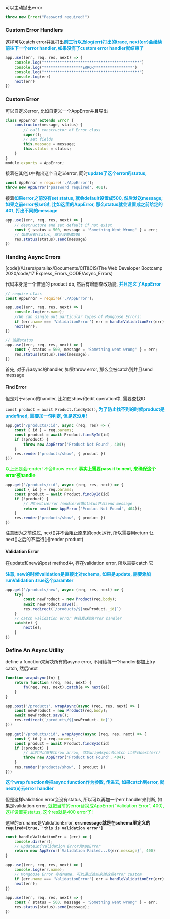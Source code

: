 可以主动抛出error

```javascript
throw new Error("Password required!")
```

### Custom Error Handlers

这样可以catch error并且打出<font color = grape>**前三行以及log(err)打出的trace, next(err)会继续前往下一个error handler, 如果没有了custom error handler就结束了**</font>

```javascript
app.use((err, req, res, next) => {
    console.log("******************************************")
    console.log("*****************ERROR*****************")
    console.log("******************************************")
    console.log(err)
    next(err)
})
```



### Custom Error

可以自定义error, 比如自定义一个AppError并且导出

```javascript
class AppError extends Error {
    constructor(message, status) {
        // call constructor of Error class
        super();
        // set fields
        this.message = message;
        this.status = status;
    }
}
module.exports = AppError;
```

接着在其他js中抛出这个自定义error, 同时<font color = grape>**update了这个error的status,**</font>

```javascript
const AppError = require('./AppError');
throw new AppError('password required', 401);
```



接着<font color = grape>**如果error之前没有set status, 就会default设置成500, 然后发送message; 如果之前error被set过, 比如这里的AppError, 那么status就会设置成之前给定的401, 打出不同的message**</font>

```javascript
app.use((err, req, res, next) => {
    // destructure and set default if not exist
    const { status = 500, message = 'Something Went Wrong' } = err;
    // 如果没有status, 就会设置成500
    res.status(status).send(message)
})
```



### Handing Async Errors

[code](/Users/parallax/Documents/CIT&CIS/The Web Developer Bootcamp 2020/code/17 Express_Errors_CODE/Async_Errors)

代码本身是一个普通的 product db, 然后有增删查改功能, <font color = grape>**并且定义了AppError**</font>

```javascript
// require class
const AppError = require('./AppError');

app.use((err, req, res, next) => {
    console.log(err.name);
    //We can single out particular types of Mongoose Errors:
    if (err.name === 'ValidationError') err = handleValidationErr(err)
    next(err);
})

// 设置status
app.use((err, req, res, next) => {
    const { status = 500, message = 'Something went wrong' } = err;
    res.status(status).send(message);
})
```

首先, 对于非async的handler, 如果throw error, 那么会被catch到并且send message



#### Find Error

但是对于async的handler, 比如在show和edit operation中, 需要查找ID

 `const product = await Product.findById()`, <font color = grape>**为了防止找不到的时候product是undefined, 需要加一句判定, 但是这没用!**</font> 

```javascript
app.get('/products/:id', async (req, res) => {
    const { id } = req.params;
    const product = await Product.findById(id)
    if (!product) {
        throw new AppError('Product Not Found', 404);
    }
    res.render('products/show', { product })
}))
```

<font color = gree>以上还是会render! 不会throw error! **事实上需要pass it to next, 来确保这个error被handle**</font> 

```javascript
app.get('/products/:id', async (req, res, next) => {
    const { id } = req.params;
    const product = await Product.findById(id)
    if (!product) {
        // 用next让error handler设置status并且send message
        return next(new AppError('Product Not Found', 404));
    }
    res.render('products/show', { product })
})
```

注意因为之前说过, next()并不会阻止原来的code运行, 所以需要用return 让next()之后的不运行(指render product)



#### Validation Error

在update和new的post method中, 存在validation error, 所以需要catch 它

<font color = grape>**注意, new的时候validation是直接比对schema, 如果是update, 需要添加runValidation:true这个paramter**</font>

```javascript
app.get('/products/new', async (req, res, next) => {
	try{
        const newProduct = new Product(req.body);
    	await newProduct.save();
    	res.redirect(`/products/${newProduct._id}`)
    }
    // catch validation error 并且发送到error handler
    catch(e) {
    	next(e);
    }
})
```



### Define An Async Utility

define a function来解决所有的async error, 不用给每一个handler都加上try catch, 然后next

```javascript
function wrapAsync(fn) {
    return function (req, res, next) {
        fn(req, res, next).catch(e => next(e))
    }
}

app.post('/products', wrapAsync(async (req, res, next) => {
    const newProduct = new Product(req.body);
    await newProduct.save();
    res.redirect(`/products/${newProduct._id}`)
}))

app.get('/products/:id', wrapAsync(async (req, res, next) => {
    const { id } = req.params;
    const product = await Product.findById(id)
    if (!product) {
        // 此时可以直接throw arrow, 然后wrapAsync会catch it并且next(err)
        throw new AppError('Product Not Found', 404);
    }
    res.render('products/show', { product })
}))
```

<font color = grape>**这个wrap function会把async function作为参数, 传进去, 如果catch到error, 就next(e)去error handler**</font> 

但是这样validation error会没有status, 所以可以再加一个err handler来判断, 如果是validation error, <font color = gree>就把当前的error替换成AppError("Validation Error", 400), 这样设置完status, 这个res就是400 error了!</font>

这里的err.name是ValidationError, **err.message就是在schema里定义的 `required=[true, 'this is validation error']`**

```javascript
const handleValidationErr = (err) => {
    console.dir(err);
    // update这个Validation Error为AppError
    return new AppError(`Validation Failed...${err.message}`, 400)
}

app.use((err, req, res, next) => {
    console.log(err.name);
    // Mongoose Error 存在name, 可以通过这些来给这些error custom
    if (err.name === 'ValidationError') err = handleValidationErr(err)
    next(err);
})

app.use((err, req, res, next) => {
    const { status = 500, message = 'Something went wrong' } = err;
    res.status(status).send(message);
})
```

